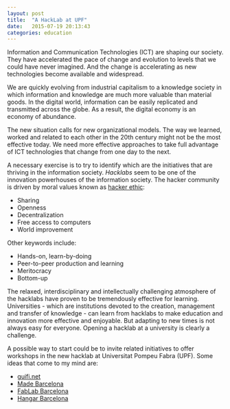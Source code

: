 ```yaml
---
layout: post
title:  "A HackLab at UPF"
date:   2015-07-19 20:13:43
categories: education
---
```


Information and Communication Technologies (ICT) are shaping our society. 
They have accelerated the pace of change and evolution to levels that we could have never imagined.
And the change is accelerating as new technologies become available and widespread.

We are quickly evolving from industrial capitalism to a knowledge society in which information and knowledge are much more valuable than material goods.
In the digital world, information can be easily replicated and transmitted across the globe.
As a result, the digital economy is an economy of abundance.

The new situation calls for new organizational models.
The way we learned, worked and related to each other in the 20th century might not be the most effective today.
We need more effective approaches to take full advantage of ICT technologies that change from one day to the next.

A necessary exercise is to try to identify which are the initiatives that are thriving in the information society.
*Hacklabs*  seem to be one of the innovation powerhouses of the information society.
The hacker community is driven by moral values known as [hacker ethic][hacker-ethic]:

* Sharing
* Openness
* Decentralization
* Free access to computers
* World improvement

Other keywords include:

* Hands-on, learn-by-doing
* Peer-to-peer production and learning
* Meritocracy
* Bottom-up

The relaxed, interdisciplinary and intellectually challenging atmosphere of the hacklabs have proven to be tremendously effective for learning. 
Universities - which are institutions devoted to the creation, management and transfer of knowledge - can learn from hacklabs to make education and innovation more effective and enjoyable.
But adapting to new times is not always easy for everyone.
Opening a hacklab at  a university is clearly a challenge.

A possible way to start could be to invite related initiatives to offer workshops in the new hacklab at Universitat Pompeu Fabra (UPF).
Some ideas that come to my mind are:

* [guifi.net][guifi.net]
* [Made Barcelona][made]
* [FabLab Barcelona][fablabbcn]
* [Hangar Barcelona][hangar]


[hacker-ethic]: https://en.wikipedia.org/wiki/Hacker_ethic
[guifi.net]: http://guifi.net
[made]: http://made-bcn.org
[fablabbcn]: http://hablabbcn.org
[hangar]: http://hangar.org

